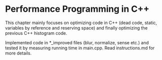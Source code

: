# Performance Programming in C++
This chapter mainly focuses on optimizing code in C++ (dead code, static, variables by reference and reserving space) and finally optimizing the previous C++ histogram code.

Implemented code in \*\_improved files (blur, normalize, sense etc.) and tested it by measuring running time in main.cpp. 
Read instructions.md for more details.
